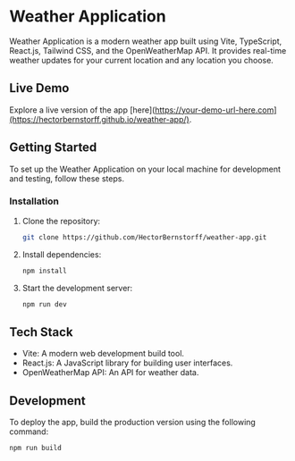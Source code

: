 # Weather Application

Weather Application is a modern weather app built using Vite, TypeScript, React.js, Tailwind CSS, and the OpenWeatherMap API. It provides real-time weather updates for your current location and any location you choose.

## Live Demo

Explore a live version of the app [here](https://your-demo-url-here.com](https://hectorbernstorff.github.io/weather-app/).

## Getting Started

To set up the Weather Application on your local machine for development and testing, follow these steps.

### Installation

1. Clone the repository:

    ```bash
    git clone https://github.com/HectorBernstorff/weather-app.git
    ```

2. Install dependencies:

    ```bash
    npm install
    ```

3. Start the development server:

    ```bash
    npm run dev
    ```

## Tech Stack

- Vite: A modern web development build tool.
- React.js: A JavaScript library for building user interfaces.
- OpenWeatherMap API: An API for weather data.

## Development

To deploy the app, build the production version using the following command:

```bash
npm run build
